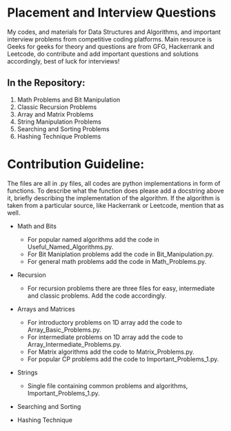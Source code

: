 # Placement and Interview Questions

My codes, and materials for Data Structures and Algorithms, and important interview problems from competitive coding platforms. Main resource is Geeks for geeks for theory and questions are from GFG, Hackerrank and Leetcode, do contribute and add important questions and solutions accordingly, best of luck for interviews!

## In the Repository:

1. Math Problems and Bit Manipulation
2. Classic Recursion Problems
3. Array and Matrix Problems
4. String Manipulation Problems
5. Searching and Sorting Problems
6. Hashing Technique Problems

# Contribution Guideline:

The files are all in .py files, all codes are python implementations in form of functions. To describe what the function does please add a docstring above it,
briefly describing the implementation of the algorithm. If the algorithm is taken from a particular source, like Hackerrank or Leetcode, mention that as well.

- Math and Bits
  - For popular named algorithms add the code in Useful_Named_Algorithms.py.
  - For Bit Maniplation problems add the code in Bit_Manipulation.py.
  - For general math problems add the code in Math_Problems.py.

- Recursion
  - For recursion problems there are three files for easy, intermediate and classic problems. Add the code accordingly.

- Arrays and Matrices
  - For introductory problems on 1D array add the code to Array_Basic_Problems.py.
  - For intermediate problems on 1D array add the code to Array_Intermediate_Problems.py.
  - For Matrix algorithms add the code to Matrix_Problems.py.
  - For popular CP problems add the code to Important_Problems_1.py.

- Strings
  - Single file containing common problems and algorithms, Important_Problems_1.py.

- Searching and Sorting

- Hashing Technique


